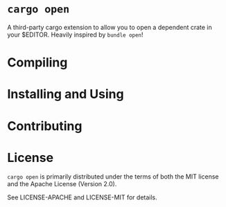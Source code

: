 # `cargo open`

A third-party cargo extension to allow you to open a dependent crate in your $EDITOR. Heavily inspired by `bundle open`!

# Compiling

# Installing and Using

# Contributing

# License

`cargo open` is primarily distributed under the terms of both the MIT license and the Apache License (Version 2.0).

See LICENSE-APACHE and LICENSE-MIT for details.